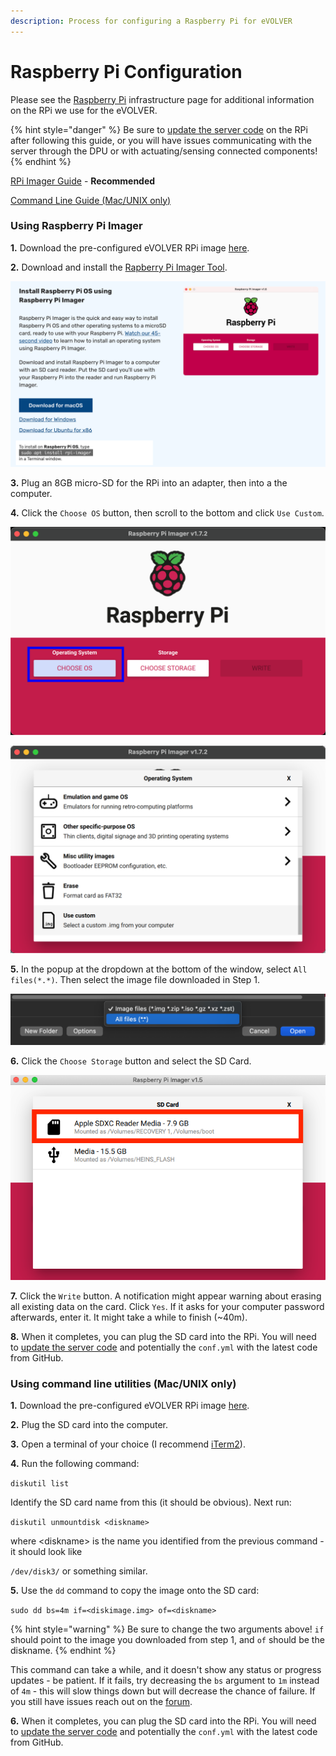 ```yaml
---
description: Process for configuring a Raspberry Pi for eVOLVER
---
```


# Raspberry Pi Configuration

Please see the [Raspberry Pi](../../hardware/raspberry-pi.md) infrastructure page for additional information on the RPi we use for the eVOLVER.

{% hint style="danger" %}
Be sure to [update the server code](../updating-the-evolver-server.md) on the RPi after following this guide, or you will have issues communicating with the server through the DPU or with actuating/sensing connected components!
{% endhint %}

[RPi Imager Guide](raspberry-pi-configuration.md#using-raspberry-pi-imager) - **Recommended**

[Command Line Guide (Mac/UNIX only)](raspberry-pi-configuration.md#using-command-line-utilities-mac-unix-only)

### Using Raspberry Pi Imager

**1.** Download the pre-configured eVOLVER RPi image [here](https://drive.google.com/file/d/1yDQ\_HLA8o-DooAyxWKPMJJNqN8z-LEy3/view?usp=sharing).

**2.** Download and install the [Rapberry Pi Imager Tool](https://www.raspberrypi.com/software/).

![](<../../.gitbook/assets/Screen Shot 2022-05-31 at 1.30.16 PM.png>)

**3.** Plug an 8GB micro-SD for the RPi into an adapter, then into a the computer.

**4.** Click the `Choose OS` button, then scroll to the bottom and click `Use Custom`.

![](<../../.gitbook/assets/Screen Shot 2022-05-31 at 1.37.44 PM.png>)

![](<../../.gitbook/assets/Screen Shot 2022-05-31 at 1.38.41 PM.png>)

**5.** In the popup at the dropdown at the bottom of the window, select `All files(*.*)`. Then select the image file downloaded in Step 1.

![](<../../.gitbook/assets/Screen Shot 2022-05-31 at 1.42.01 PM.png>)

**6.** Click the `Choose Storage` button and select the SD Card.

![](<../../.gitbook/assets/Screen Shot 2022-05-31 at 1.58.53 PM.png>)

**7.** Click the `Write` button. A notification might appear warning about erasing all existing data on the card. Click `Yes`. If it asks for your computer password afterwards, enter it. It might take a while to finish (\~40m).&#x20;

**8.** When it completes, you can plug the SD card into the RPi. You will need to [update the server code](../updating-the-evolver-server.md) and potentially the `conf.yml` with the latest code from GitHub.&#x20;

### Using command line utilities (Mac/UNIX only)

**1.** Download the pre-configured eVOLVER RPi image [here](https://drive.google.com/file/d/1yDQ\_HLA8o-DooAyxWKPMJJNqN8z-LEy3/view?usp=sharing).

**2.** Plug the SD card into the computer.

**3.** Open a terminal of your choice (I recommend [iTerm2](https://iterm2.com/)).

**4.** Run the following command:

`diskutil list`

Identify the SD card name from this (it should be obvious). Next run:

`diskutil unmountdisk <diskname>`

where \<diskname> is the name you identified from the previous command - it should look like

`/dev/disk3/` or something similar.

**5.** Use the `dd` command to copy the image onto the SD card:

`sudo dd bs=4m if=<diskimage.img> of=<diskname>`

{% hint style="warning" %}
Be sure to change the two arguments above! `if` should point to the image you downloaded from step 1, and `of` should be the diskname.
{% endhint %}

This command can take a while, and it doesn't show any status or progress updates - be patient. If it fails, try decreasing the `bs` argument to `1m` instead of `4m` - this will slow things down but will decrease the chance of failure. If you still have issues reach out on the [forum](https://www.evolver.bio/).

**6.** When it completes, you can plug the SD card into the RPi. You will need to [update the server code](../updating-the-evolver-server.md) and potentially the `conf.yml` with the latest code from GitHub.
